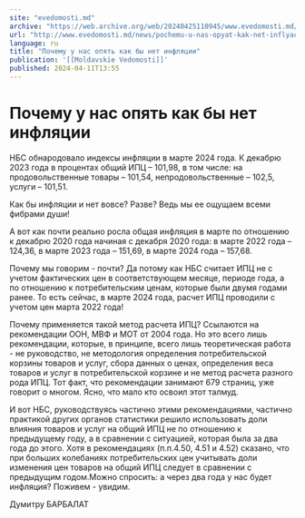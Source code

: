 ```yaml
---
site: "evedomosti.md"
archive: "https://web.archive.org/web/20240425110945/www.evedomosti.md/news/pochemu-u-nas-opyat-kak-net-inflyacii"
url: "http://www.evedomosti.md/news/pochemu-u-nas-opyat-kak-net-inflyacii"
language: ru
title: "Почему у нас опять как бы нет инфляции"
publication: '[[Moldavskie Vedomosti]]'
published: 2024-04-11T13:55
---
```


# Почему у нас опять как бы нет инфляции

НБС обнародовало индексы инфляции в марте 2024 года. К декабрю 2023 года в процентах общий ИПЦ – 101,98, в том числе: на продовольственные товары – 101,54, непродовольственные – 102,5, услуги – 101,51.

Как бы инфляции и нет вовсе? Разве? Ведь мы ее ощущаем всеми фибрами души!

А вот как почти реально росла общая инфляция в марте по отношению к декабрю 2020 года начиная с декабря 2020 года: в марте 2022 года – 124,36, в марте 2023 года – 151,69, в марте 2024 года – 157,68.

Почему мы говорим - почти? Да потому как НБС считает ИПЦ не с учетом фактических цен в соответствующем месяце, периоде года, а по отношению к потребительским ценам, которые были двумя годами ранее. То есть сейчас, в марте 2024 года, расчет ИПЦ проводили с учетом цен марта 2022 года!

Почему применяется такой метод расчета ИПЦ? Ссылаются на рекомендации ООН, МВФ и МОТ от 2004 года. Но это всего лишь рекомендации, которые, в принципе, всего лишь теоретическая работа - не руководство, не методология определения потребительской корзины товаров и услуг, сбора данных о ценах, определения веса товаров и услуг в потребительской корзине и не метод расчета разного рода ИПЦ. Тот факт, что рекомендации занимают 679 страниц, уже говорит о многом. Ясно, что мало кто освоил этот талмуд.

И вот НБС, руководствуясь частично этими рекомендациями, частично практикой других органов статистики решило использовать доли влияния товаров и услуг на общий ИПЦ не по отношению к предыдущему году, а в сравнении с ситуацией, которая была за два года до этого. Хотя в рекомендациях (п.п.4.50, 4.51 и 4.52) сказано, что при больших колебаниях потребительских цен учитывать доли изменения цен товаров на общий ИПЦ следует в сравнении с предыдущим годом.Можно спросить: а через два года у нас будет инфляция? Поживем - увидим.

Думитру БАРБАЛАТ